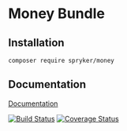 # Money Bundle

## Installation

```
composer require spryker/money
```

## Documentation

[Documentation](http://spryker.github.io)

[![Build Status](https://travis-ci.org/spryker/Money.svg?branch=master)](https://travis-ci.org/spryker/Money)
[![Coverage Status](https://coveralls.io/repos/github/spryker/Money/badge.svg?branch=master)](https://coveralls.io/github/spryker/Money?branch=master)
